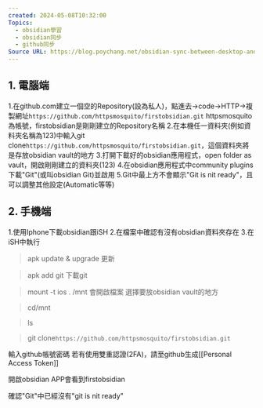 ```yaml
---
created: 2024-05-08T10:32:00
Topics:
  - obsidian學習
  - obsidian同步
  - github同步
Source URL: https://blog.poychang.net/obsidian-sync-between-desktop-and-mobile-with-git/
---
```

## 1. 電腦端
1.在github.com建立一個空的Repository(設為私人)，點進去->code->HTTP->複製網址`https://github.com/httpsmosquito/firstobsidian.git`
httpsmosquito為帳號，firstobsidian是剛剛建立的Repository名稱
2.在本機任一資料夾(例如資料夾名稱為123)中輸入git clone`https://github.com/httpsmosquito/firstobsidian.git`，這個資料夾將是存放obsidian vault的地方
3.打開下載好的obsidian應用程式，open folder as vault，開啟剛剛建立的資料夾(123)
4.在obsidian應用程式中community plugins下載"Git"(或叫obsidian Git)並啟用
5.Git中最上方不會顯示"Git is nit ready"，且可以調整其他設定(Automatic等等)
## 2. 手機端
1.使用Iphone下載obsidian跟iSH
2.在檔案中確認有沒有obsidian資料夾存在
3.在iSH中執行
>apk update & upgrade
更新

>apk add git
下載git

>mount -t ios . /mnt
>會開啟檔案
>選擇要放obsidian vault的地方

>cd/mnt

>ls

>git clone`https://github.com/httpsmosquito/firstobsidian.git`

輸入github帳號密碼
若有使用雙重認證(2FA)，請至github生成[[Personal Access Token]]

開啟obsidian APP會看到firstobsidian

確認"Git"中已經沒有"git is nit ready"






